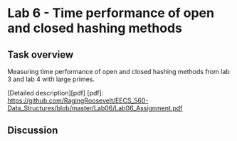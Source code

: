 # Lab 6 - Time performance of open and closed hashing methods

## Task overview

Measuring time performance of open and closed hashing methods from lab 3 and lab 4 with large primes.

[Detailed description][pdf]
[pdf]: https://github.com/RagingRoosevelt/EECS_560-Data_Structures/blob/master/Lab06/Lab06_Assignment.pdf

## Discussion


